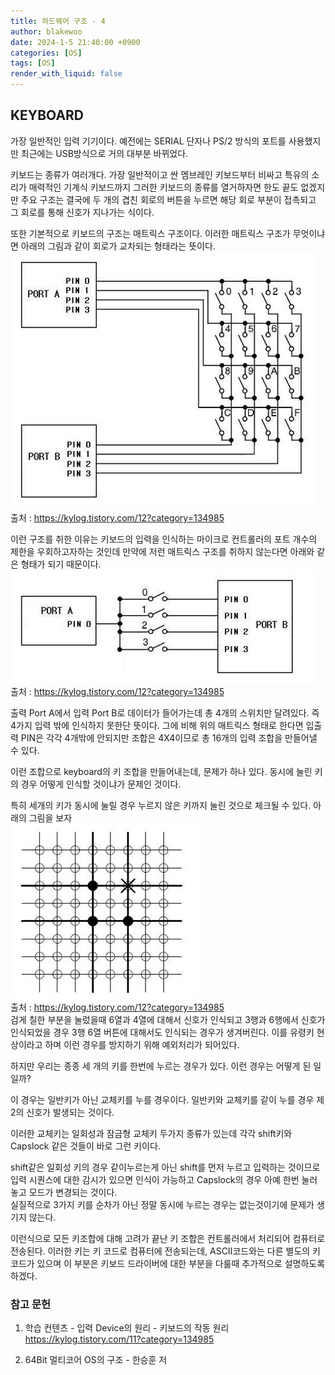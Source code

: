 ```yaml
---
title: 하드웨어 구조 - 4
author: blakewoo
date: 2024-1-5 21:40:00 +0900
categories: [OS]
tags: [OS]
render_with_liquid: false
---
```


## KEYBOARD

가장 일반적인 입력 기기이다. 예전에는 SERIAL 단자나 PS/2 방식의 포트를 사용했지만
최근에는 USB방식으로 거의 대부분 바뀌었다.

키보드는 종류가 여러개다. 가장 일반적이고 싼 멤브레인 키보드부터 비싸고 특유의 소리가 매력적인
기계식 키보드까지 그러한 키보드의 종류를 열거하자면 한도 끝도 없겠지만
주요 구조는 결국에 두 개의 겹친 회로의 버튼을 누르면 해당 회로 부분이 접촉되고
그 회로를 통해 신호가 지나가는 식이다.

또한 기본적으로 키보드의 구조는 매트릭스 구조이다. 이러한 매트릭스 구조가 무엇이냐면
아래의 그림과 같이 회로가 교차되는 형태라는 뜻이다.   
![img.png](/assets/blog/os/keyboard_2.png)   
출처 : https://kylog.tistory.com/12?category=134985

이런 구조를 취한 이유는 키보드의 입력을 인식하는 마이크로 컨트롤러의 포트 개수의 제한을
우회하고자하는 것인데 만약에 저런 매트릭스 구조를 취하지 않는다면 
아래와 같은 형태가 되기 때문이다.   
![img.png](/assets/blog/os/keyboard_1.png)   
출처 : https://kylog.tistory.com/12?category=134985

출력 Port A에서 입력 Port B로 데이터가 들어가는데 총 4개의 스위치만 달려있다.
즉 4가지 입력 밖에 인식하지 못한단 뜻이다.
그에 비해 위의 매트릭스 형태로 한다면 입출력 PIN은 각각 4개밖에 안되지만 조합은 4X4이므로
총 16개의 입력 조합을 만들어낼 수 있다.

이런 조합으로 keyboard의 키 조합을 만들어내는데, 문제가 하나 있다.
동시에 눌린 키의 경우 어떻게 인식할 것이냐가 문제인 것이다.

특히 세개의 키가 동시에 눌릴 경우 누르지 않은 키까지 눌린 것으로 체크될 수 있다.
아래의 그림을 보자   
![img_1.png](/assets/blog/os/keyboard_ghost.png)   
출처 : https://kylog.tistory.com/12?category=134985   
검게 칠한 부분을 눌렀을때 6열과 4열에 대해서 신호가 인식되고
3행과 6행에서 신호가 인식되었을 경우 3행 6열 버튼에 대해서도 인식되는 경우가 생겨버린다.
이를 유령키 현상이라고 하며 이런 경우를 방지하기 위해 예외처리가 되어있다.

하지만 우리는 종종 세 개의 키를 한번에 누르는 경우가 있다.
이런 경우는 어떻게 된 일일까?

이 경우는 일반키가 아닌 교체키를 누를 경우이다.
일반키와 교체키를 같이 누를 경우 제 2의 신호가 발생되는 것이다.

이러한 교체키는 일회성과 잠금형 교체키 두가지 종류가 있는데
각각 shift키와 Capslock 같은 것들이 바로 그런 키이다.

shift같은 일회성 키의 경우 같이누르는게 아닌 shift를 먼저 누르고 입력하는 것이므로
입력 시퀀스에 대한 감시가 있으면 인식이 가능하고
Capslock의 경우 아예 한번 눌러놓고 모드가 변경되는 것이다.   
실질적으로 3가지 키를 순차가 아닌 정말 동시에 누르는 경우는 없는것이기에 문제가 생기지 않는다.

이런식으로 모든 키조합에 대해 고려가 끝난 키 조합은 컨트롤러에서 처리되어 컴퓨터로 전송된다.
이러한 키는 키 코드로 컴퓨터에 전송되는데, ASCII코드와는 다른 별도의 키코드가 있으며
이 부분은 키보드 드라이버에 대한 부분을 다룰때 추가적으로 설명하도록 하겠다.


### 참고 문헌

1. 학습 컨텐츠 - 입력 Device의 원리 - 키보드의 작동 원리  
https://kylog.tistory.com/11?category=134985
   
2. 64Bit 멀티코어 OS의 구조 - 한승훈 저

